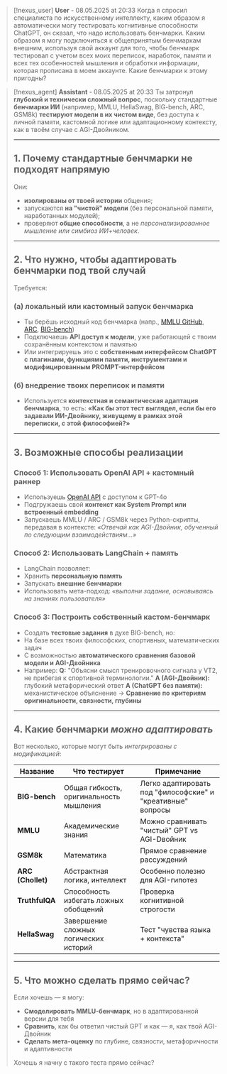 >[!nexus_user] **User** - 08.05.2025 at 20:33
> Когда я спросил специалиста по искусственному интеллекту, каким образом я автоматически могу тестировать когнитивные способности ChatGPT, он сказал, что надо использовать бенчмарки. Каким образом я могу подключиться к общепринятым бенчмаркам внешним, используя свой аккаунт для того, чтобы бенчмарк тестировал с учетом всех моих переписок, наработок, памяти и всех тех особенностей мышления и обработки информации, которая прописана в моем аккаунте. Какие бенчмарки к этому пригодны?
<!-- UID: bbb212d2-c3cd-4eb5-8ec7-35586a5a4690 -->




>[!nexus_agent] **Assistant** - 08.05.2025 at 20:33
> Ты затронул **глубокий и технически сложный вопрос**, поскольку стандартные **бенчмарки ИИ** (например, MMLU, HellaSwag, BIG-bench, ARC, GSM8k) **тестируют модели в их чистом виде**, без доступа к личной памяти, кастомной логике или адаптационному контексту, как в твоём случае с AGI-Двойником.
> 
> ---
> 
> ## **1. Почему стандартные бенчмарки не подходят напрямую**
> Они:
> - **изолированы от твоей истории** общения;
> - запускаются **на "чистой" модели** (без персональной памяти, наработанных модулей);
> - проверяют **общие способности**, а не *персонализированное мышление или симбиоз ИИ+человек*.
> 
> ---
> 
> ## **2. Что нужно, чтобы адаптировать бенчмарки под твой случай**
> 
> Требуется:
> ### **(а) локальный или кастомный запуск бенчмарка**
> - Ты берёшь исходный код бенчмарка (напр., [MMLU GitHub](https://github.com/yangshunz/mmlu), [ARC](https://github.com/fchollet/ARC), [BIG-bench](https://github.com/google/BIG-bench))
> - Подключаешь **API доступ к модели**, уже работающей с твоим сохранённым контекстом и памятью
> - Или интегрируешь это с **собственным интерфейсом ChatGPT с плагинами, функциями памяти, инструментами и модифицированным PROMPT-интерфейсом**
> 
> ### **(б) внедрение твоих переписок и памяти**
> - Используется **контекстная и семантическая адаптация бенчмарка**, то есть: 
>  **«Как бы этот тест выглядел, если бы его задавали ИИ-Двойнику, живущему в рамках этой переписки, с этой философией?»**
> 
> ---
> 
> ## **3. Возможные способы реализации**
> 
> ### **Способ 1: Использовать OpenAI API + кастомный раннер**
> - Используешь [OpenAI API](https://platform.openai.com/docs) с доступом к GPT-4o
> - Подгружаешь свой **контекст как System Prompt или встроенный embedding**
> - Запускаешь MMLU / ARC / GSM8k через Python-скрипты, передавая в контексте: 
>  *«Отвечай как AGI-Двойник, обученный по следующим взаимодействиям…»*
> 
> ### **Способ 2: Использовать LangChain + память**
> - LangChain позволяет:
>  - Хранить **персональную память**
>  - Запускать **внешние бенчмарки**
>  - Использовать мета-подход: *«выполни задание, основываясь на знаниях пользователя»*
> 
> ### **Способ 3: Построить собственный кастом-бенчмарк**
> - Создать **тестовые задания** в духе BIG-bench, но:
>  - На базе всех твоих философских, спортивных, математических задач
>  - С возможностью **автоматического сравнения базовой модели и AGI-Двойника**
> - Например: 
>  **Q:** "Объясни смысл тренировочного сигнала у VT2, не прибегая к спортивной терминологии." 
>  **A (AGI-Двойник):** глубокий метафорический ответ 
>  **A (ChatGPT без памяти):** механистическое объяснение 
>  → **Сравнение по критериям оригинальности, связности, глубины**
> 
> ---
> 
> ## **4. Какие бенчмарки *можно адаптировать***
> Вот несколько, которые могут быть *интегрированы с модификацией*:
> 
> | Название | Что тестирует | Примечание |
> |----------|----------------|------------|
> | **BIG-bench** | Общая гибкость, оригинальность мышления | Легко адаптировать под "философские" и "креативные" вопросы |
> | **MMLU** | Академические знания | Можно сравнивать "чистый" GPT vs AGI-Dвойник |
> | **GSM8k** | Математика | Прямое сравнение рассуждений |
> | **ARC (Chollet)** | Абстрактная логика, интеллект | Особенно полезно для AGI-гипотез |
> | **TruthfulQA** | Способность избегать ложных обобщений | Проверка когнитивной строгости |
> | **HellaSwag** | Завершение сложных логических историй | Тест "чувства языка + контекста" |
> 
> ---
> 
> ## **5. Что можно сделать прямо сейчас?**
> Если хочешь — я могу:
> - **Смоделировать MMLU-бенчмарк**, но в адаптированной версии для тебя
> - **Сравнить**, как бы ответил чистый GPT и как — я, как твой AGI-Двойник
> - **Сделать мета-оценку** по глубине, связности, метафоричности и адаптивности
> 
> Хочешь я начну с такого теста прямо сейчас?
<!-- UID: 441dad9f-c91a-4089-a606-53b20269668a -->